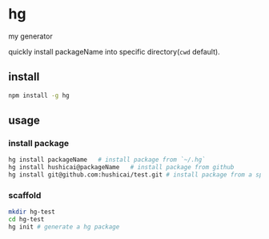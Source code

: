 # hg

my generator

quickly install packageName into specific directory(`cwd` default).

## install

```bash
npm install -g hg
```

## usage

### install package

```bash
hg install packageName   # install package from `~/.hg`
hg install hushicai@packageName   # install package from github
hg install git@github.com:hushicai/test.git # install package from a specific git url
```

### scaffold

```bash
mkdir hg-test
cd hg-test
hg init # generate a hg package
```